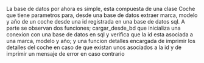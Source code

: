 La base de datos por ahora es simple, esta compuesta de una clase Coche que tiene parametros para, desde una base de datos extraer marca, modelo y año de un coche desde una id registrada en una base de datos sql.
A parte se observan dos funciones; cargar_desde_bd que inicializa una conexion con una base de datos en sql y verifica que la id esta asociada a una marca, modelo y año; y una funcion detalles encargada de 
imprimir los detalles del coche en caso de que existan unos asociados a la id y de imprimir un mensaje de error en caso contrario
